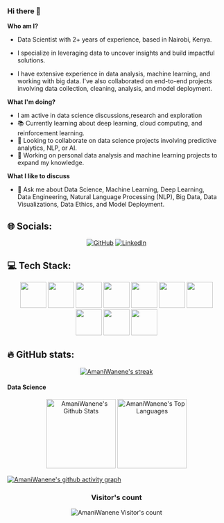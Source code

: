 ### Hi there 👋
**Who am I?**
- Data Scientist with 2+ years of experience, based in Nairobi, Kenya.
- I specialize in leveraging data to uncover insights and build 
  impactful solutions.

- I have extensive experience in data analysis, machine learning, and 
  working with big data. I've also collaborated on end-to-end 
  projects involving data collection, cleaning, analysis, and model 
  deployment.

**What I'm doing?**
- I am active in data science discussions,research and exploration
- 📚 Currently learning about deep learning, cloud computing, and 
   reinforcement learning.
- 👯 Looking to collaborate on data science projects involving 
   predictive analytics, NLP, or AI.
- 🥰 Working on personal data analysis and machine learning projects 
   to expand my knowledge.

**What I like to discuss**
- 💬 Ask me about Data Science, Machine Learning, Deep Learning,     
   Data Engineering, Natural Language Processing (NLP), Big Data, 
   Data Visualizations, Data Ethics, and Model Deployment.

## 🌐 Socials:

<p align="center">
  <a href="https://github.com/AmaniWanene">
  <img src="https://img.shields.io/badge/GitHub-100000?style=for-the-badge&logo=github&logoColor=white" alt="GitHub"></a>
  <a href="https://www.linkedin.com/in/AmaniWanene/">
  <img src="https://img.shields.io/badge/linkedin-%230077B5.svg?style=for-the-badge&logo=linkedin&logoColor=white" alt="LinkedIn"></a>
   
  
</p>
  
  
## 💻 Tech Stack:

<p align="center">
    <img src="https://cdn.jsdelivr.net/gh/devicons/devicon/icons/python/python-original-wordmark.svg" height="60" width="60"/> 
    <img src="https://cdn.jsdelivr.net/gh/devicons/devicon/icons/mysql/mysql-original-wordmark.svg" height="60" width="60"/>
    <img src="https://cdn.jsdelivr.net/gh/devicons/devicon/icons/git/git-plain-wordmark.svg" height="60" width="60"/>
    <img src="https://cdn.jsdelivr.net/gh/devicons/devicon/icons/sqlite/sqlite-original-wordmark.svg" height="60" width="60"/>
    <img src="https://cdn.jsdelivr.net/gh/devicons/devicon/icons/css3/css3-original-wordmark.svg" height="60" width="60"/>
    <img src="https://cdn.jsdelivr.net/gh/devicons/devicon/icons/firebase/firebase-plain-wordmark.svg" height="60" width="60"/>
    <img src="https://cdn.jsdelivr.net/gh/devicons/devicon/icons/amazonwebservices/amazonwebservices-plain-wordmark.svg" height="60" width="60"/>
    <img src="https://cdn.jsdelivr.net/gh/devicons/devicon/icons/pandas/pandas-original-wordmark.svg" height="60" width="60"/>
    <img src="https://cdn.jsdelivr.net/gh/devicons/devicon/icons/flask/flask-original-wordmark.svg" height="60" width="60"/>
    <img src="https://cdn.jsdelivr.net/gh/devicons/devicon/icons/markdown/markdown-original.svg" height="60" width="60"/>
</p>

## 🔥 GitHub stats:

<!-- GitHub Readme Streak Stats -->
<p align="center">
  <a href="https://github.com/AmaniWanene">
    <img title="GitHub Stats" alt="AmaniWanene's streak" src="https://streak-stats.demolab.com/?user=AmaniWanene&layout=compact&theme=highcontrast&hide_border=true&bg_color=ffffff&title_color=6A0DAD&icon_color=6A0DAD"/>
  </a>
</p>

#### Data Science

<p align="center">
  <a href="https://github.com/AmaniWanene"><img alt="AmaniWanene's Github Stats" src="https://github-readme-stats.vercel.app/api?username=AmaniWanene&show_icons=true&include_all_commits=true&count_private=true&theme=highcontrast&hide_border=true&bg_color=ffffff&title_color=6A0DAD&rank_icon=github&icon_color=6A0DAD" height="160px"/></a>
  <a href="https://github.com/AmaniWanene"><img alt="AmaniWanene's Top Languages" src="https://github-readme-stats.vercel.app/api/top-langs/?username=AmaniWanene&layout=compact&theme=highcontrast&hide_border=true&bg_color=ffffff&title_color=6A0DAD&icon_color=6A0DAD&hide=HTML,Jupyter%20Notebook" height="160px"/></a>
  <br/>
</p>

[![AmaniWanene's github activity graph](https://github-readme-activity-graph.vercel.app/graph?username=AmaniWanene&bg_color=ffffff&color=6A0DAD&line=6A0DAD&point=ffffff&area=true&hide_border=true)](https://github.com/AmaniWanene/github-readme-activity-graph)

<h3 align="center">Visitor's count</h3>
<p align="center"><img src="https://profile-counter.glitch.me/{AmaniWanene}/count.svg/" alt="AmaniWanene Visitor's count" /></p>



 
